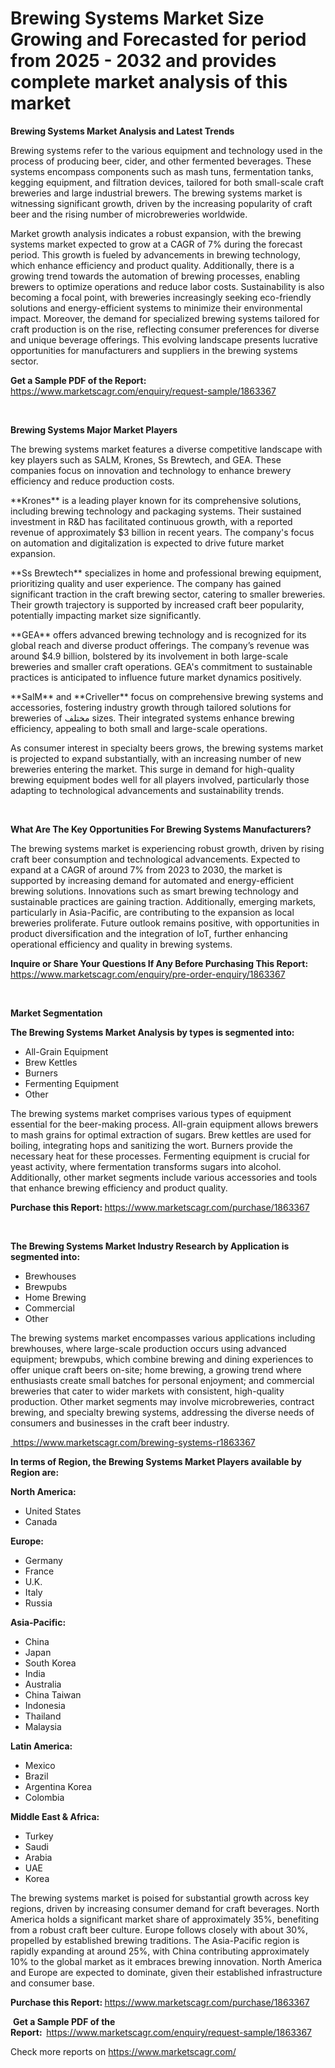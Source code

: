 <p><h1>Brewing Systems Market Size Growing and Forecasted for period from 2025 - 2032 and provides complete market analysis of this market</h1></p><p><strong>Brewing Systems Market Analysis and Latest Trends</strong></p>
<p><p>Brewing systems refer to the various equipment and technology used in the process of producing beer, cider, and other fermented beverages. These systems encompass components such as mash tuns, fermentation tanks, kegging equipment, and filtration devices, tailored for both small-scale craft breweries and large industrial brewers. The brewing systems market is witnessing significant growth, driven by the increasing popularity of craft beer and the rising number of microbreweries worldwide.</p><p>Market growth analysis indicates a robust expansion, with the brewing systems market expected to grow at a CAGR of 7% during the forecast period. This growth is fueled by advancements in brewing technology, which enhance efficiency and product quality. Additionally, there is a growing trend towards the automation of brewing processes, enabling brewers to optimize operations and reduce labor costs. Sustainability is also becoming a focal point, with breweries increasingly seeking eco-friendly solutions and energy-efficient systems to minimize their environmental impact. Moreover, the demand for specialized brewing systems tailored for craft production is on the rise, reflecting consumer preferences for diverse and unique beverage offerings. This evolving landscape presents lucrative opportunities for manufacturers and suppliers in the brewing systems sector.</p></p>
<p><strong>Get a Sample PDF of the Report:&nbsp;</strong> <a href="https://www.marketscagr.com/enquiry/request-sample/1863367?utm_campaign=2202&utm_medium=2&utm_source=Github&utm_content=ia&utm_term=19022025&utm_id=brewing-systems">https://www.marketscagr.com/enquiry/request-sample/1863367</a></p>
<p>&nbsp;</p>
<p><strong>Brewing Systems Major Market Players</strong></p>
<p><p>The brewing systems market features a diverse competitive landscape with key players such as SALM, Krones, Ss Brewtech, and GEA. These companies focus on innovation and technology to enhance brewery efficiency and reduce production costs.</p><p>**Krones** is a leading player known for its comprehensive solutions, including brewing technology and packaging systems. Their sustained investment in R&D has facilitated continuous growth, with a reported revenue of approximately $3 billion in recent years. The company's focus on automation and digitalization is expected to drive future market expansion.</p><p>**Ss Brewtech** specializes in home and professional brewing equipment, prioritizing quality and user experience. The company has gained significant traction in the craft brewing sector, catering to smaller breweries. Their growth trajectory is supported by increased craft beer popularity, potentially impacting market size significantly.</p><p>**GEA** offers advanced brewing technology and is recognized for its global reach and diverse product offerings. The company’s revenue was around $4.9 billion, bolstered by its involvement in both large-scale breweries and smaller craft operations. GEA's commitment to sustainable practices is anticipated to influence future market dynamics positively.</p><p>**SalM** and **Criveller** focus on comprehensive brewing systems and accessories, fostering industry growth through tailored solutions for breweries of مختلف sizes. Their integrated systems enhance brewing efficiency, appealing to both small and large-scale operations.</p><p>As consumer interest in specialty beers grows, the brewing systems market is projected to expand substantially, with an increasing number of new breweries entering the market. This surge in demand for high-quality brewing equipment bodes well for all players involved, particularly those adapting to technological advancements and sustainability trends.</p></p>
<p>&nbsp;</p>
<p><strong>What Are The Key Opportunities For Brewing Systems Manufacturers?</strong></p>
<p><p>The brewing systems market is experiencing robust growth, driven by rising craft beer consumption and technological advancements. Expected to expand at a CAGR of around 7% from 2023 to 2030, the market is supported by increasing demand for automated and energy-efficient brewing solutions. Innovations such as smart brewing technology and sustainable practices are gaining traction. Additionally, emerging markets, particularly in Asia-Pacific, are contributing to the expansion as local breweries proliferate. Future outlook remains positive, with opportunities in product diversification and the integration of IoT, further enhancing operational efficiency and quality in brewing systems.</p></p>
<p><strong>Inquire or Share Your Questions If Any Before Purchasing This Report:</strong> <a href="https://www.marketscagr.com/enquiry/pre-order-enquiry/1863367?utm_campaign=2202&utm_medium=2&utm_source=Github&utm_content=ia&utm_term=19022025&utm_id=brewing-systems">https://www.marketscagr.com/enquiry/pre-order-enquiry/1863367</a></p>
<p>&nbsp;</p>
<p><strong>Market Segmentation</strong></p>
<p><strong>The Brewing Systems Market Analysis by types is segmented into:</strong></p>
<p><ul><li>All-Grain Equipment</li><li>Brew Kettles</li><li>Burners</li><li>Fermenting Equipment</li><li>Other</li></ul></p>
<p><p>The brewing systems market comprises various types of equipment essential for the beer-making process. All-grain equipment allows brewers to mash grains for optimal extraction of sugars. Brew kettles are used for boiling, integrating hops and sanitizing the wort. Burners provide the necessary heat for these processes. Fermenting equipment is crucial for yeast activity, where fermentation transforms sugars into alcohol. Additionally, other market segments include various accessories and tools that enhance brewing efficiency and product quality.</p></p>
<p><strong>Purchase this Report:&nbsp;</strong><a href="https://www.marketscagr.com/purchase/1863367?utm_campaign=2202&utm_medium=2&utm_source=Github&utm_content=ia&utm_term=19022025&utm_id=brewing-systems">https://www.marketscagr.com/purchase/1863367</a></p>
<p>&nbsp;</p>
<p><strong>The Brewing Systems Market Industry Research by Application is segmented into:</strong></p>
<p><ul><li>Brewhouses</li><li>Brewpubs</li><li>Home Brewing</li><li>Commercial</li><li>Other</li></ul></p>
<p><p>The brewing systems market encompasses various applications including brewhouses, where large-scale production occurs using advanced equipment; brewpubs, which combine brewing and dining experiences to offer unique craft beers on-site; home brewing, a growing trend where enthusiasts create small batches for personal enjoyment; and commercial breweries that cater to wider markets with consistent, high-quality production. Other market segments may involve microbreweries, contract brewing, and specialty brewing systems, addressing the diverse needs of consumers and businesses in the craft beer industry.</p></p>
<p><a href="https://www.marketscagr.com/brewing-systems-r1863367?utm_campaign=2202&utm_medium=2&utm_source=Github&utm_content=ia&utm_term=19022025&utm_id=brewing-systems">&nbsp;https://www.marketscagr.com/brewing-systems-r1863367</a></p>
<p><strong>In terms of Region, the Brewing Systems Market Players available by Region are:</strong></p>
<p>
    <p> <strong> North America: </strong>
        <ul>
            <li>United States</li>
            <li>Canada</li>
        </ul>
        </p> 
    <p> <strong> Europe: </strong>
        <ul>
            <li>Germany</li>
            <li>France</li>
            <li>U.K.</li>
            <li>Italy</li>
            <li>Russia</li>
        </ul>
        </p> 
    <p> <strong> Asia-Pacific: </strong>
        <ul>
            <li>China</li>
            <li>Japan</li>
            <li>South Korea</li>
            <li>India</li>
            <li>Australia</li>
            <li>China Taiwan</li>
            <li>Indonesia</li>
            <li>Thailand</li>
            <li>Malaysia</li>
        </ul>
        </p> 
    <p> <strong> Latin America: </strong>
        <ul>
            <li>Mexico</li>
            <li>Brazil</li>
            <li>Argentina Korea</li>
            <li>Colombia</li>
        </ul>
        </p> 
    <p> <strong> Middle East & Africa: </strong>
        <ul>
            <li>Turkey</li>
            <li>Saudi</li>
            <li>Arabia</li>
            <li>UAE</li>
            <li>Korea</li>
        </ul>
    </p>
    </p>
<p><p>The brewing systems market is poised for substantial growth across key regions, driven by increasing consumer demand for craft beverages. North America holds a significant market share of approximately 35%, benefiting from a robust craft beer culture. Europe follows closely with about 30%, propelled by established brewing traditions. The Asia-Pacific region is rapidly expanding at around 25%, with China contributing approximately 10% to the global market as it embraces brewing innovation. North America and Europe are expected to dominate, given their established infrastructure and consumer base.</p></p>
<p><strong>Purchase this Report: </strong><a href="https://www.marketscagr.com/purchase/1863367?utm_campaign=2202&utm_medium=2&utm_source=Github&utm_content=ia&utm_term=19022025&utm_id=brewing-systems">https://www.marketscagr.com/purchase/1863367</a></p>
<p>&nbsp;<strong>Get a Sample PDF of the Report:&nbsp;&nbsp;</strong><a href="https://www.marketscagr.com/enquiry/request-sample/1863367?utm_campaign=2202&utm_medium=2&utm_source=Github&utm_content=ia&utm_term=19022025&utm_id=brewing-systems">https://www.marketscagr.com/enquiry/request-sample/1863367</a></p>
<p><strong></strong></p>
<p>Check more reports on <a href="https://www.marketscagr.com/?utm_campaign=2202&utm_medium=2&utm_source=Github&utm_content=ia&utm_term=19022025&utm_id=brewing-systems">https://www.marketscagr.com/</a></p>